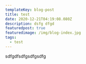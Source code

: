 ```yaml
---
templateKey: blog-post
title: test
date: 2020-12-21T04:19:08.080Z
description: dsfg dfgd
featuredpost: true
featuredimage: /img/blog-index.jpg
tags:
  - test
---
```

sdfgdfsdfgsdfgsdfg